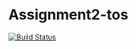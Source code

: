 # Assignment2-tos
[![Build Status](https://travis-ci.org/Jatus93/Assignment2-tos.svg?branch=master)](https://travis-ci.org/Jatus93/Assignment2-tos)
